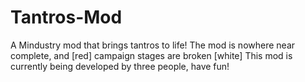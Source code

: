 # Tantros-Mod
A Mindustry mod that brings tantros to life!
The mod is nowhere near complete, and [red] campaign stages are broken 
[white] This mod is currently being developed by three people, have fun!
